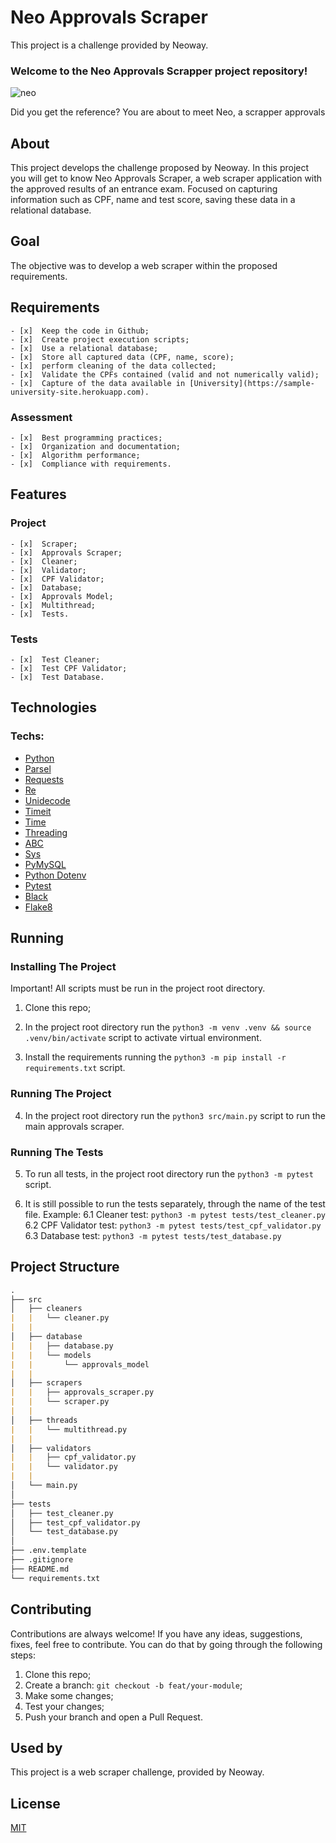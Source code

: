 # Neo Approvals Scraper

This project is a challenge provided by Neoway.


### Welcome to the Neo Approvals Scrapper project repository!
![neo](https://68.media.tumblr.com/ee44f0f6df3e2499cb1d24a6f9a2ab1b/tumblr_inline_olqkx3ZDrF1rlk3i5_500.gif)

Did you get the reference? You are about to meet Neo, a scrapper approvals


## About

This project develops the challenge proposed by Neoway.
In this project you will get to know Neo Approvals Scraper, a web scraper application with the approved results of an entrance exam. Focused on capturing information such as CPF, name and test score, saving these data in a relational database.


## Goal

The objective was to develop a web scraper within the proposed requirements.


## Requirements

    - [x]  Keep the code in Github;
    - [x]  Create project execution scripts;
    - [x]  Use a relational database;
    - [x]  Store all captured data (CPF, name, score);
    - [x]  perform cleaning of the data collected;
    - [x]  Validate the CPFs contained (valid and not numerically valid);
    - [x]  Capture of the data available in [University](https://sample-university-site.herokuapp.com).


### Assessment

    - [x]  Best programming practices;
    - [x]  Organization and documentation;
    - [x]  Algorithm performance;
    - [x]  Compliance with requirements.


## Features

### Project

    - [x]  Scraper;
    - [x]  Approvals Scraper;
    - [x]  Cleaner;
    - [x]  Validator;
    - [x]  CPF Validator;
    - [x]  Database;
    - [x]  Approvals Model;
    - [x]  Multithread;
    - [x]  Tests.


### Tests

    - [x]  Test Cleaner;
    - [x]  Test CPF Validator;
    - [x]  Test Database.


## Technologies

### **Techs:**
- [Python](https://docs.python.org/3/)
- [Parsel](https://parsel.readthedocs.io/)
- [Requests](https://docs.python-requests.org/en/latest/)
- [Re](https://docs.python.org/3/library/re.html)
- [Unidecode](https://docs.python.org/3/howto/unicode.html)
- [Timeit](https://docs.python.org/3/library/timeit.html)
- [Time](https://docs.python.org/3/library/time.html)
- [Threading](https://docs.python.org/3/library/threading.html)
- [ABC](https://docs.python.org/3/library/abc.html)
- [Sys](https://docs.python.org/3/library/sys.html)
- [PyMySQL](https://pymysql.readthedocs.io/en/latest/)
- [Python Dotenv](https://pypi.org/project/python-dotenv/)
- [Pytest](https://docs.pytest.org/en/6.2.x/contents.html)
- [Black](https://black.readthedocs.io/en/stable/)
- [Flake8](https://flake8.pycqa.org/en/latest/)


## Running

### Installing The Project

Important! All scripts must be run in the project root directory.

1. Clone this repo;

2. In the project root directory run the `python3 -m venv .venv && source .venv/bin/activate` script to activate virtual environment.

3. Install the requirements running the `python3 -m pip install -r requirements.txt` script.


### Running The Project

4. In the project root directory run the `python3 src/main.py` script to run the main approvals scraper.


### Running The Tests

5. To run all tests, in the project root directory run the `python3 -m pytest` script.

6. It is still possible to run the tests separately, through the name of the test file. Example:
    6.1 Cleaner test: `python3 -m pytest tests/test_cleaner.py`
    6.2 CPF Validator test: `python3 -m pytest tests/test_cpf_validator.py `
    6.3 Database test: `python3 -m pytest tests/test_database.py`


## Project Structure
```md
.
├── src
│   ├── cleaners
|   |   └── cleaner.py
|   |
│   ├── database
|   |   ├── database.py
|   |   └── models
|   |       └── approvals_model
|   |
│   ├── scrapers
|   |   ├── approvals_scraper.py
|   |   └── scraper.py
|   |
│   ├── threads
|   |   └── multithread.py
|   |
│   ├── validators
|   |   ├── cpf_validator.py
|   |   └── validator.py
|   |
│   └── main.py
│   
├── tests
│   ├── test_cleaner.py
│   ├── test_cpf_validator.py
│   └── test_database.py
│   
├── .env.template
├── .gitignore
├── README.md
└── requirements.txt
```

## Contributing

Contributions are always welcome! If you have any ideas, suggestions, fixes, feel free to contribute. You can do that by going through the following steps:

1. Clone this repo;
2. Create a branch: `git checkout -b feat/your-module`;
3. Make some changes;
4. Test your changes;
5. Push your branch and open a Pull Request.


## Used by

This project is a web scraper challenge, provided by Neoway.


## License

[MIT](https://choosealicense.com/licenses/mit/)